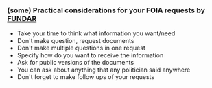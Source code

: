 ### (some) Practical considerations for your FOIA requests by [FUNDAR](http://fundar.org.mx/)

* Take your time to think what information you want/need
* Don't make question, request documents
* Don't make multiple questions in one request
* Specify how do you want to receive the information
* Ask for public versions of the documents
* You can ask about anything that any politician said anywhere
* Don't forget to make follow ups of your requests